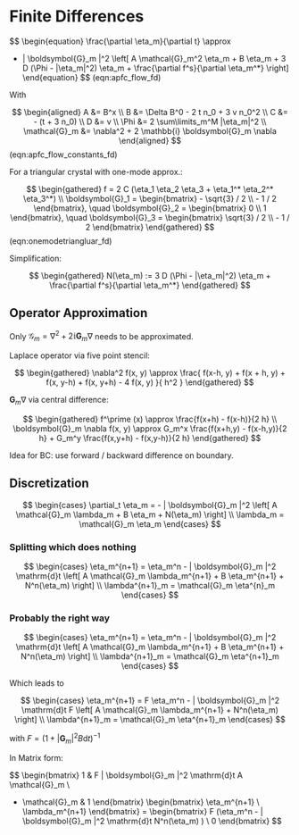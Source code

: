 # Finite Differences

$$
\begin{equation}
\frac{\partial \eta_m}{\partial t} \approx
- | \boldsymbol{G}_m |^2 \left[
    A \mathcal{G}_m^2 \eta_m + B \eta_m + 3 D (\Phi - |\eta_m|^2) \eta_m + \frac{\partial f^s}{\partial \eta_m^*}
\right]
\end{equation}
$$ (eqn:apfc_flow_fd)

With

$$
\begin{aligned}
A &= B^x \\
B &= \Delta B^0 - 2 t n_0 + 3 v n_0^2 \\
C &= - (t + 3 n_0) \\
D &= v \\
\Phi &= 2 \sum\limits_m^M |\eta_m|^2 \\
\mathcal{G}_m &= \nabla^2 + 2 \mathbb{i} \boldsymbol{G}_m \nabla
\end{aligned}
$$ (eqn:apfc_flow_constants_fd)

For a triangular crystal with one-mode approx.:

$$
\begin{gathered}
f = 2 C (\eta_1 \eta_2 \eta_3 + \eta_1^* \eta_2^* \eta_3^*) \\
\boldsymbol{G}_1 = \begin{bmatrix} - \sqrt{3} / 2 \\ - 1 / 2 \end{bmatrix}, \quad
\boldsymbol{G}_2 = \begin{bmatrix} 0 \\ 1 \end{bmatrix}, \quad
\boldsymbol{G}_3 = \begin{bmatrix} \sqrt{3} / 2 \\ - 1 / 2 \end{bmatrix}
\end{gathered}
$$ (eqn:onemodetriangluar_fd)

Simplification:

$$
\begin{gathered}
N(\eta_m) := 3 D (\Phi - |\eta_m|^2) \eta_m + \frac{\partial f^s}{\partial \eta_m^*}
\end{gathered}
$$

## Operator Approximation

Only $\mathcal{G}_m = \nabla^2 + 2 \mathbb{i} \boldsymbol{G}_m \nabla$ needs to be approximated.

Laplace operator via five point stencil:

$$
\begin{gathered}
\nabla^2 f(x, y) \approx \frac{
    f(x-h, y) + f(x + h, y) + f(x, y-h) + f(x, y+h) - 4 f(x, y)
}{
    h^2
}
\end{gathered}
$$

$\boldsymbol{G}_m \nabla$ via central difference:

$$
\begin{gathered}
f^\prime (x) \approx \frac{f(x+h) - f(x-h)}{2 h} \\
\boldsymbol{G}_m \nabla f(x, y) \approx
G_m^x \frac{f(x+h,y) - f(x-h,y)}{2 h} +
G_m^y \frac{f(x,y+h) - f(x,y-h)}{2 h}
\end{gathered}
$$

Idea for BC: use forward / backward difference on boundary.

## Discretization

$$
\begin{cases}
    \partial_t \eta_m = - | \boldsymbol{G}_m |^2 \left[
        A \mathcal{G}_m \lambda_m + B \eta_m + N(\eta_m)
    \right] \\
    \lambda_m = \mathcal{G}_m \eta_m
\end{cases}
$$

### Splitting which does nothing

$$
\begin{cases}
    \eta_m^{n+1} = \eta_m^n - | \boldsymbol{G}_m |^2 \mathrm{d}t \left[
        A \mathcal{G}_m \lambda_m^{n+1} + B \eta_m^{n+1} + N^n(\eta_m)
    \right] \\
    \lambda^{n+1}_m = \mathcal{G}_m \eta^{n}_m
\end{cases}
$$

### Probably the right way

$$
\begin{cases}
    \eta_m^{n+1} = \eta_m^n - | \boldsymbol{G}_m |^2 \mathrm{d}t \left[
        A \mathcal{G}_m \lambda_m^{n+1} + B \eta_m^{n+1} + N^n(\eta_m)
    \right] \\
    \lambda^{n+1}_m = \mathcal{G}_m \eta^{n+1}_m
\end{cases}
$$

Which leads to

$$
\begin{cases}
    \eta_m^{n+1} = F \eta_m^n - | \boldsymbol{G}_m |^2 \mathrm{d}t F \left[
        A \mathcal{G}_m \lambda_m^{n+1} + N^n(\eta_m)
    \right] \\
    \lambda^{n+1}_m = \mathcal{G}_m \eta^{n+1}_m
\end{cases}
$$

with $F = (1 + |\boldsymbol{G}_m|^2 B \mathrm{d}t)^{-1}$

In Matrix form:

$$
\begin{bmatrix}
1 & F | \boldsymbol{G}_m |^2 \mathrm{d}t A \mathcal{G}_m \\
- \mathcal{G}_m & 1
\end{bmatrix}
\begin{bmatrix}
\eta_m^{n+1} \\
\lambda_m^{n+1}
\end{bmatrix}
=
\begin{bmatrix}
F (\eta_m^n - | \boldsymbol{G}_m |^2 \mathrm{d}t N^n(\eta_m) ) \\
0
\end{bmatrix}
$$

